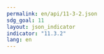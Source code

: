 ```yaml
---
permalink: en/api/11-3-2.json
sdg_goal: 11
layout: json_indicator
indicator: "11.3.2"
lang: en
---
```

